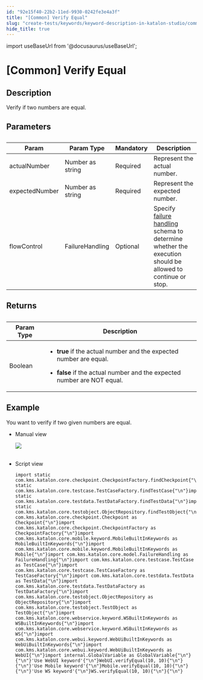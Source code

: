 ```yaml
---
id: "92e15f40-22b2-11ed-9930-0242fe3e4a3f"
title: "[Common] Verify Equal"
slug: "create-tests/keywords/keyword-description-in-katalon-studio/common-assertions/common-verify-equal"
hide_title: true
---
```

import useBaseUrl from '@docusaurus/useBaseUrl';


# <a id="id_0" class="anchor_top_offset"/><a id="ariaid-title1" class="anchor_top_offset"/>[Common] Verify Equal


## <a id="id_0__id_1" class="anchor_top_offset"/>Description 

              
<p xmlns="http://www.w3.org/1999/xhtml" className="p">Verify if two numbers are equal.</p> 
      

## <a id="id_0__id_2" class="anchor_top_offset"/>Parameters 

              
<table xmlns="http://www.w3.org/1999/xhtml" className="table anchor_top_offset" id="id_0__f0245451-ef52-48fb-82cf-bcfe60abfb09"><caption /><thead className="thead"><tr className><th className="entry anchor_top_offset" id="id_0__f0245451-ef52-48fb-82cf-bcfe60abfb09__entry__1">Param</th><th className="entry anchor_top_offset" id="id_0__f0245451-ef52-48fb-82cf-bcfe60abfb09__entry__2">Param Type</th><th className="entry anchor_top_offset" id="id_0__f0245451-ef52-48fb-82cf-bcfe60abfb09__entry__3">Mandatory</th><th className="entry anchor_top_offset" id="id_0__f0245451-ef52-48fb-82cf-bcfe60abfb09__entry__4">Description</th></tr></thead><tbody className="tbody"><tr className><td className="entry" headers="id_0__f0245451-ef52-48fb-82cf-bcfe60abfb09__entry__1 id_0__f0245451-ef52-48fb-82cf-bcfe60abfb09__entry__2 id_0__f0245451-ef52-48fb-82cf-bcfe60abfb09__entry__3 id_0__f0245451-ef52-48fb-82cf-bcfe60abfb09__entry__4 ">actualNumber</td><td className="entry" headers="id_0__f0245451-ef52-48fb-82cf-bcfe60abfb09__entry__1 id_0__f0245451-ef52-48fb-82cf-bcfe60abfb09__entry__2 id_0__f0245451-ef52-48fb-82cf-bcfe60abfb09__entry__3 id_0__f0245451-ef52-48fb-82cf-bcfe60abfb09__entry__4 ">Number as string</td><td className="entry" headers="id_0__f0245451-ef52-48fb-82cf-bcfe60abfb09__entry__1 id_0__f0245451-ef52-48fb-82cf-bcfe60abfb09__entry__2 id_0__f0245451-ef52-48fb-82cf-bcfe60abfb09__entry__3 id_0__f0245451-ef52-48fb-82cf-bcfe60abfb09__entry__4 ">Required</td><td className="entry" headers="id_0__f0245451-ef52-48fb-82cf-bcfe60abfb09__entry__1 id_0__f0245451-ef52-48fb-82cf-bcfe60abfb09__entry__2 id_0__f0245451-ef52-48fb-82cf-bcfe60abfb09__entry__3 id_0__f0245451-ef52-48fb-82cf-bcfe60abfb09__entry__4 ">Represent the actual number.</td></tr><tr className><td className="entry" headers="id_0__f0245451-ef52-48fb-82cf-bcfe60abfb09__entry__1 id_0__f0245451-ef52-48fb-82cf-bcfe60abfb09__entry__2 id_0__f0245451-ef52-48fb-82cf-bcfe60abfb09__entry__3 id_0__f0245451-ef52-48fb-82cf-bcfe60abfb09__entry__4 ">expectedNumber</td><td className="entry" headers="id_0__f0245451-ef52-48fb-82cf-bcfe60abfb09__entry__1 id_0__f0245451-ef52-48fb-82cf-bcfe60abfb09__entry__2 id_0__f0245451-ef52-48fb-82cf-bcfe60abfb09__entry__3 id_0__f0245451-ef52-48fb-82cf-bcfe60abfb09__entry__4 ">Number as string</td><td className="entry" headers="id_0__f0245451-ef52-48fb-82cf-bcfe60abfb09__entry__1 id_0__f0245451-ef52-48fb-82cf-bcfe60abfb09__entry__2 id_0__f0245451-ef52-48fb-82cf-bcfe60abfb09__entry__3 id_0__f0245451-ef52-48fb-82cf-bcfe60abfb09__entry__4 ">Required</td><td className="entry" headers="id_0__f0245451-ef52-48fb-82cf-bcfe60abfb09__entry__1 id_0__f0245451-ef52-48fb-82cf-bcfe60abfb09__entry__2 id_0__f0245451-ef52-48fb-82cf-bcfe60abfb09__entry__3 id_0__f0245451-ef52-48fb-82cf-bcfe60abfb09__entry__4 ">Represent the expected number.</td></tr><tr className><td className="entry" headers="id_0__f0245451-ef52-48fb-82cf-bcfe60abfb09__entry__1 id_0__f0245451-ef52-48fb-82cf-bcfe60abfb09__entry__2 id_0__f0245451-ef52-48fb-82cf-bcfe60abfb09__entry__3 id_0__f0245451-ef52-48fb-82cf-bcfe60abfb09__entry__4 ">flowControl</td><td className="entry" headers="id_0__f0245451-ef52-48fb-82cf-bcfe60abfb09__entry__1 id_0__f0245451-ef52-48fb-82cf-bcfe60abfb09__entry__2 id_0__f0245451-ef52-48fb-82cf-bcfe60abfb09__entry__3 id_0__f0245451-ef52-48fb-82cf-bcfe60abfb09__entry__4 ">FailureHandling</td><td className="entry" headers="id_0__f0245451-ef52-48fb-82cf-bcfe60abfb09__entry__1 id_0__f0245451-ef52-48fb-82cf-bcfe60abfb09__entry__2 id_0__f0245451-ef52-48fb-82cf-bcfe60abfb09__entry__3 id_0__f0245451-ef52-48fb-82cf-bcfe60abfb09__entry__4 ">Optional</td><td className="entry" headers="id_0__f0245451-ef52-48fb-82cf-bcfe60abfb09__entry__1 id_0__f0245451-ef52-48fb-82cf-bcfe60abfb09__entry__2 id_0__f0245451-ef52-48fb-82cf-bcfe60abfb09__entry__3 id_0__f0245451-ef52-48fb-82cf-bcfe60abfb09__entry__4 ">Specify <a className="xref" href="/maintain/configure-failure-handling-settings-in-katalon-studio">failure handling</a> schema to         determine whether the execution should be allowed to continue or         stop.</td></tr></tbody></table> 
      

## <a id="id_0__id_3" class="anchor_top_offset"/>Returns

              
<table xmlns="http://www.w3.org/1999/xhtml" className="table anchor_top_offset" id="id_0__42c522f9-241e-4fec-aecd-ea7e107b3bed"><caption /><thead className="thead"><tr className><th className="entry anchor_top_offset" id="id_0__42c522f9-241e-4fec-aecd-ea7e107b3bed__entry__1">Param Type</th><th className="entry anchor_top_offset" id="id_0__42c522f9-241e-4fec-aecd-ea7e107b3bed__entry__2">Description</th></tr></thead><tbody className="tbody"><tr className><td className="entry" headers="id_0__42c522f9-241e-4fec-aecd-ea7e107b3bed__entry__1 id_0__42c522f9-241e-4fec-aecd-ea7e107b3bed__entry__2 ">Boolean</td><td className="entry" headers="id_0__42c522f9-241e-4fec-aecd-ea7e107b3bed__entry__1 id_0__42c522f9-241e-4fec-aecd-ea7e107b3bed__entry__2 ">         <ul className="ul"><li className="li">             <p className="p">               <strong className="ph b">true</strong> if the actual number and the expected               number are equal.</p>           </li><li className="li">             <p className="p">               <strong className="ph b">false</strong> if the actual number and the               expected number are NOT equal.</p>           </li></ul>       </td></tr></tbody></table> 
      

## <a id="id_0__id_4" class="anchor_top_offset"/>Example 

              
<p xmlns="http://www.w3.org/1999/xhtml" className="p">You want to verify if two given numbers are equal.</p> 
      
<ul xmlns="http://www.w3.org/1999/xhtml" className="ul"><li className="li">Manual view   <p className="p"><img className="image" src={useBaseUrl("https://github.com/katalon-studio/docs-images/raw/master/katalon-studio/docs/common-verify-equal/image2017-3-3-173A103A11.png")} /><br /><br /></p>   </li><li className="li">     <p className="p">Script view </p>     <pre className="pre codeblock"><code>import static com.kms.katalon.core.checkpoint.CheckpointFactory.findCheckpoint{"\n"}import static com.kms.katalon.core.testcase.TestCaseFactory.findTestCase{"\n"}import static com.kms.katalon.core.testdata.TestDataFactory.findTestData{"\n"}import static com.kms.katalon.core.testobject.ObjectRepository.findTestObject{"\n"}import com.kms.katalon.core.checkpoint.Checkpoint as Checkpoint{"\n"}import com.kms.katalon.core.checkpoint.CheckpointFactory as CheckpointFactory{"\n"}import com.kms.katalon.core.mobile.keyword.MobileBuiltInKeywords as MobileBuiltInKeywords{"\n"}import com.kms.katalon.core.mobile.keyword.MobileBuiltInKeywords as Mobile{"\n"}import com.kms.katalon.core.model.FailureHandling as FailureHandling{"\n"}import com.kms.katalon.core.testcase.TestCase as TestCase{"\n"}import com.kms.katalon.core.testcase.TestCaseFactory as TestCaseFactory{"\n"}import com.kms.katalon.core.testdata.TestData as TestData{"\n"}import com.kms.katalon.core.testdata.TestDataFactory as TestDataFactory{"\n"}import com.kms.katalon.core.testobject.ObjectRepository as ObjectRepository{"\n"}import com.kms.katalon.core.testobject.TestObject as TestObject{"\n"}import com.kms.katalon.core.webservice.keyword.WSBuiltInKeywords as WSBuiltInKeywords{"\n"}import com.kms.katalon.core.webservice.keyword.WSBuiltInKeywords as WS{"\n"}import com.kms.katalon.core.webui.keyword.WebUiBuiltInKeywords as WebUiBuiltInKeywords{"\n"}import com.kms.katalon.core.webui.keyword.WebUiBuiltInKeywords as WebUI{"\n"}import internal.GlobalVariable as GlobalVariable{"\n"}{"\n"}'Use WebUI keyword'{"\n"}WebUI.verifyEqual(10, 10){"\n"}{"\n"}'Use Mobile keyword'{"\n"}Mobile.verifyEqual(10, 10){"\n"}{"\n"}'Use WS keyword'{"\n"}WS.verifyEqual(10, 10){"\n"}{"\n"}</code></pre>   </li></ul> 
      
